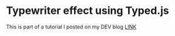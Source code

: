 # Typewriter effect using Typed.js

This is part of a tutorial I posted on my DEV blog [LINK](https://dev.to/miljkovicjovan/making-a-typewriter-effect-for-your-website-using-typed-js-library-4hm3)
